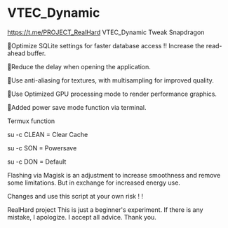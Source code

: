 # VTEC_Dynamic
https://t.me/PROJECT_RealHard
VTEC_Dynamic Tweak Snapdragon 

🔸Optimize SQLite settings for faster database access !! Increase the read-ahead buffer.

🔸Reduce the delay when opening the application.

🔸Use anti-aliasing for textures, with multisampling for improved quality.

🔸Use Optimized GPU processing mode to render performance graphics.

🔸Added power save mode function via terminal.


Termux function

su -c CLEAN = Clear Cache

su -c SON = Powersave

su -c DON = Default

Flashing via Magisk is an adjustment to increase smoothness and remove some limitations.  But in exchange for increased energy use.

Changes and use this script at your own risk ! !

RealHard project This is just a beginner's experiment. If there is any mistake, I apologize. I accept all advice. Thank you.
